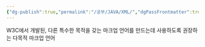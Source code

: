 ```yaml
---
{"dg-publish":true,"permalink":"/공부/JAVA/XML/","dgPassFrontmatter":true}
---
```


W3C에서 개발된, 다른 특수한 목적을 갖는 마크업 언어를 만드는데 사용하도록 권장하는 다목적 마크업 언어